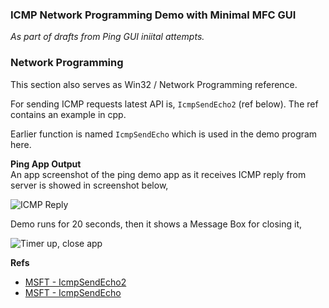 ### ICMP Network Programming Demo with Minimal MFC GUI
*As part of drafts from Ping GUI iniital attempts.*

### Network Programming
This section also serves as Win32 / Network Programming reference.

For sending ICMP requests latest API is, `IcmpSendEcho2` (ref below). The ref contains an example in cpp.

Earlier function is named `IcmpSendEcho` which is used in the demo program here.

**Ping App Output**  
An app screenshot of the ping demo app as it receives ICMP reply from server is showed in screenshot below,  
  
![ICMP Reply](https://user-images.githubusercontent.com/7858031/221376351-0443c9b1-bc08-4bdf-9702-31d8e5b11e1b.png)

Demo runs for 20 seconds, then it shows a Message Box for closing it,

![Timer up, close app](https://user-images.githubusercontent.com/7858031/221376353-fc26017e-c209-4c92-af6d-7961baea29d5.png)


**Refs**  
- [MSFT - IcmpSendEcho2](https://learn.microsoft.com/en-us/windows/win32/api/icmpapi/nf-icmpapi-icmpsendecho2)
- [MSFT - IcmpSendEcho](https://learn.microsoft.com/en-us/windows/win32/api/icmpapi/nf-icmpapi-icmpsendecho)